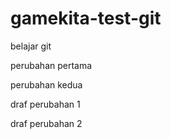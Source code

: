 # gamekita-test-git

belajar git

perubahan pertama

perubahan kedua

draf perubahan 1

draf perubahan 2